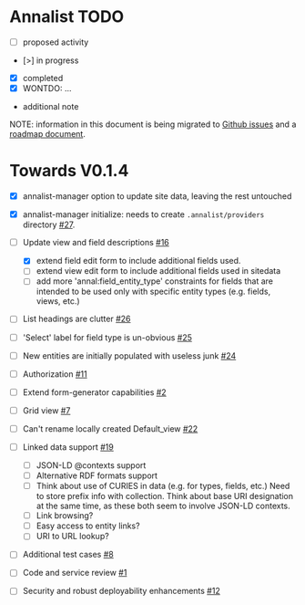# Annalist TODO

   - [ ] proposed activity
   - [>] in progress
   * [x] completed
   * [x] WONTDO: ...
   * additional note

NOTE: information in this document is being migrated to [Github issues](https://github.com/gklyne/annalist/issues) and a [roadmap document](roadmap.md).


# Towards V0.1.4

- [x] annalist-manager option to update site data, leaving the rest untouched
- [x] annalist-manager initialize: needs to create `.annalist/providers` directory [#27](https://github.com/gklyne/annalist/issues/27).
- [ ] Update view and field descriptions [#16](https://github.com/gklyne/annalist/issues/16)
    - [x] extend field edit form to include additional fields used.
    - [ ] extend view edit form to include additional fields used in sitedata
    - [ ] add more 'annal:field_entity_type' constraints for fields that are intended to be used only with specific entity types (e.g. fields, views, etc.)
- [ ] List headings are clutter [#26](https://github.com/gklyne/annalist/issues/26)
- [ ] 'Select' label for field type is un-obvious [#25](https://github.com/gklyne/annalist/issues/25)
- [ ] New entities are initially populated with useless junk [#24](https://github.com/gklyne/annalist/issues/24)
- [ ] Authorization [#11](https://github.com/gklyne/annalist/issues/11)
- [ ] Extend form-generator capabilities [#2](https://github.com/gklyne/annalist/issues/2)
- [ ] Grid view [#7](https://github.com/gklyne/annalist/issues/7)
- [ ] Can't rename locally created Default_view [#22](https://github.com/gklyne/annalist/issues/22)
- [ ] Linked data support [#19](https://github.com/gklyne/annalist/issues/19)
    - [ ] JSON-LD @contexts support
    - [ ] Alternative RDF formats support
    - [ ] Think about use of CURIES in data (e.g. for types, fields, etc.)  Need to store prefix info with collection.  Think about base URI designation at the same time, as these both seem to involve JSON-LD contexts.
    - [ ] Link browsing?
    - [ ] Easy access to entity links?
    - [ ] URI to URL lookup?
- [ ] Additional test cases [#8](https://github.com/gklyne/annalist/issues/8)
- [ ] Code and service review  [#1](https://github.com/gklyne/annalist/issues/1)
- [ ] Security and robust deployability enhancements [#12](https://github.com/gklyne/annalist/issues/12)

